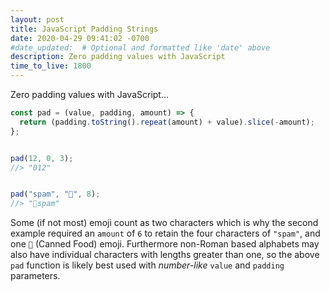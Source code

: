 ```yaml
---
layout: post
title: JavaScript Padding Strings
date: 2020-04-29 09:41:02 -0700
#date_updated:  # Optional and formatted like 'date' above
description: Zero padding values with JavaScript
time_to_live: 1800
---
```




Zero padding values with JavaScript...


```javascript
const pad = (value, padding, amount) => {
  return (padding.toString().repeat(amount) + value).slice(-amount);
};


pad(12, 0, 3);
//> "012"


pad("spam", "🥫", 8);
//> "🥫spam"
```


Some (if not most) emoji count as two characters which is why the second example required an `amount` of `6` to retain the four characters of `"spam"`, and one `🥫` (Canned Food) emoji. Furthermore non-Roman based alphabets may also have individual characters with lengths greater than one, so the above `pad` function is likely best used with _number-like_ `value` and `padding` parameters.
